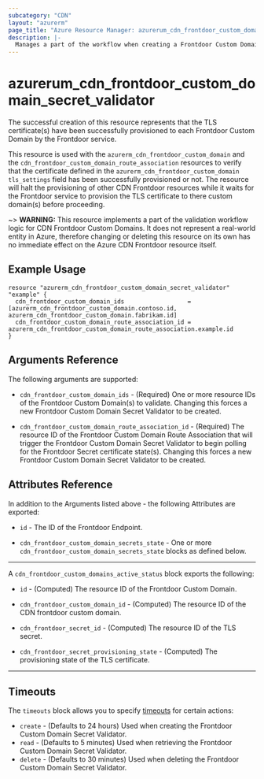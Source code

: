 ```yaml
---
subcategory: "CDN"
layout: "azurerm"
page_title: "Azure Resource Manager: azurerum_cdn_frontdoor_custom_domain_secret_validator"
description: |-
  Manages a part of the workflow when creating a Frontdoor Custom Domain.
---
```


# azurerum_cdn_frontdoor_custom_domain_secret_validator

The successful creation of this resource represents that the TLS certificate(s) have been successfully provisioned to each Frontdoor Custom Domain by the Frontdoor service.

This resource is used with the `azurerm_cdn_frontdoor_custom_domain` and the `cdn_frontdoor_custom_domain_route_association` resources to verify that the certificate defined in the `azurerm_cdn_frontdoor_custom_domain` `tls_settings` field has been successfully provisioned or not. The resource will halt the provisioning of other CDN Frontdoor resources while it waits for the Frontdoor service to provision the TLS certificate to there custom domain(s) before proceeding.

~> **WARNING:** This resource implements a part of the validation workflow logic for CDN Frontdoor Custom Domains. It does not represent a real-world entity in Azure, therefore changing or deleting this resource on its own has no immediate effect on the Azure CDN Frontdoor resource itself.

## Example Usage

```hcl
resource "azurerm_cdn_frontdoor_custom_domain_secret_validator" "example" {
  cdn_frontdoor_custom_domain_ids                  = [azurerm_cdn_frontdoor_custom_domain.contoso.id, azurerm_cdn_frontdoor_custom_domain.fabrikam.id]
  cdn_frontdoor_custom_domain_route_association_id = azurerm_cdn_frontdoor_custom_domain_route_association.example.id
}
```

## Arguments Reference

The following arguments are supported:

* `cdn_frontdoor_custom_domain_ids` - (Required) One or more resource IDs of the Frontdoor Custom Domain(s) to validate. Changing this forces a new Frontdoor Custom Domain Secret Validator to be created.

* `cdn_frontdoor_custom_domain_route_association_id` - (Required) The resource ID of the Frontdoor Custom Domain Route Association that will trigger the Frontdoor Custom Domain Secret Validator to begin polling for the Frontdoor Secret certificate state(s). Changing this forces a new Frontdoor Custom Domain Secret Validator to be created.

## Attributes Reference

In addition to the Arguments listed above - the following Attributes are exported:

* `id` - The ID of the Frontdoor Endpoint.

* `cdn_frontdoor_custom_domain_secrets_state` - One or more `cdn_frontdoor_custom_domain_secrets_state` blocks as defined below.

---
A `cdn_frontdoor_custom_domains_active_status` block exports the following:

* `id` - (Computed) The resource ID of the Frontdoor Custom Domain.

* `cdn_frontdoor_custom_domain_id` - (Computed) The resource ID of the CDN frontdoor custom domain.

* `cdn_frontdoor_secret_id` - (Computed) The resource ID of the TLS secret.

* `cdn_frontdoor_secret_provisioning_state` - (Computed) The provisioning state of the TLS certificate.

---

## Timeouts

The `timeouts` block allows you to specify [timeouts](https://www.terraform.io/docs/configuration/resources.html#timeouts) for certain actions:

* `create` - (Defaults to 24 hours) Used when creating the Frontdoor Custom Domain Secret Validator.
* `read` - (Defaults to 5 minutes) Used when retrieving the Frontdoor Custom Domain Secret Validator.
* `delete` - (Defaults to 30 minutes) Used when deleting the Frontdoor Custom Domain Secret Validator.
